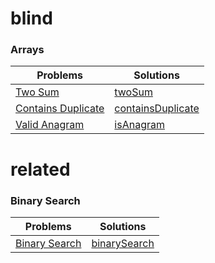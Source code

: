 # blind

### Arrays

| Problems                                                                | Solutions                                                                                     |
| ----------------------------------------------------------------------- | --------------------------------------------------------------------------------------------- |
| [Two Sum](https://leetcode.com/problems/two-sum/)                       | [twoSum](https://github.com/AHTHneeuhl/blind/blob/main/Array/twoSum.js)                       |
| [Contains Duplicate](https://leetcode.com/problems/contains-duplicate/) | [containsDuplicate](https://github.com/AHTHneeuhl/blind/blob/main/Array/containsDuplicate.js) |
| [Valid Anagram](https://leetcode.com/problems/valid-anagram/)           | [isAnagram](https://github.com/AHTHneeuhl/blind/blob/main/Array/isAnagram.js)                 |

# related

### Binary Search

| Problems                                                      | Solutions                                                                                  |
| ------------------------------------------------------------- | ------------------------------------------------------------------------------------------ |
| [Binary Search](https://leetcode.com/problems/binary-search/) | [binarySearch](https://github.com/AHTHneeuhl/blind/blob/main/BinarySearch/binarySearch.js) |
